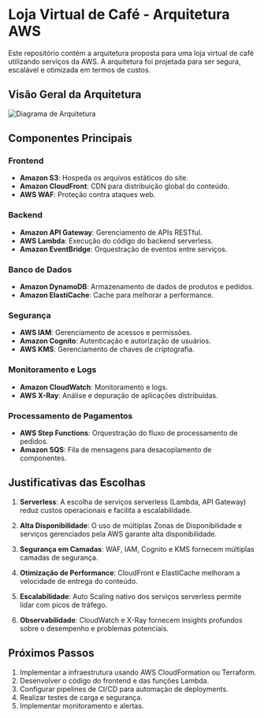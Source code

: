 # Loja Virtual de Café - Arquitetura AWS

Este repositório contém a arquitetura proposta para uma loja virtual de café utilizando serviços da AWS. A arquitetura foi projetada para ser segura, escalável e otimizada em termos de custos.

## Visão Geral da Arquitetura

![Diagrama de Arquitetura]([link-para-seu-diagrama.png]([https://github.com/lzmattana/AWS/blob/main/AWS-Loja-Cafe.drawio](https://viewer.diagrams.net/?tags=%7B%7D&lightbox=1&highlight=0000ff&edit=_blank&layers=1&nav=1&title=AWS-Loja-Cafe.drawio#Uhttps%3A%2F%2Fraw.githubusercontent.com%2Flzmattana%2FAWS%2Fmain%2FAWS-Loja-Cafe.drawio)))

## Componentes Principais

### Frontend
- **Amazon S3**: Hospeda os arquivos estáticos do site.
- **Amazon CloudFront**: CDN para distribuição global do conteúdo.
- **AWS WAF**: Proteção contra ataques web.

### Backend
- **Amazon API Gateway**: Gerenciamento de APIs RESTful.
- **AWS Lambda**: Execução do código do backend serverless.
- **Amazon EventBridge**: Orquestração de eventos entre serviços.

### Banco de Dados
- **Amazon DynamoDB**: Armazenamento de dados de produtos e pedidos.
- **Amazon ElastiCache**: Cache para melhorar a performance.

### Segurança
- **AWS IAM**: Gerenciamento de acessos e permissões.
- **Amazon Cognito**: Autenticação e autorização de usuários.
- **AWS KMS**: Gerenciamento de chaves de criptografia.

### Monitoramento e Logs
- **Amazon CloudWatch**: Monitoramento e logs.
- **AWS X-Ray**: Análise e depuração de aplicações distribuídas.

### Processamento de Pagamentos
- **AWS Step Functions**: Orquestração do fluxo de processamento de pedidos.
- **Amazon SQS**: Fila de mensagens para desacoplamento de componentes.

## Justificativas das Escolhas

1. **Serverless**: A escolha de serviços serverless (Lambda, API Gateway) reduz custos operacionais e facilita a escalabilidade.

2. **Alta Disponibilidade**: O uso de múltiplas Zonas de Disponibilidade e serviços gerenciados pela AWS garante alta disponibilidade.

3. **Segurança em Camadas**: WAF, IAM, Cognito e KMS fornecem múltiplas camadas de segurança.

4. **Otimização de Performance**: CloudFront e ElastiCache melhoram a velocidade de entrega do conteúdo.

5. **Escalabilidade**: Auto Scaling nativo dos serviços serverless permite lidar com picos de tráfego.

6. **Observabilidade**: CloudWatch e X-Ray fornecem insights profundos sobre o desempenho e problemas potenciais.

## Próximos Passos

1. Implementar a infraestrutura usando AWS CloudFormation ou Terraform.
2. Desenvolver o código do frontend e das funções Lambda.
3. Configurar pipelines de CI/CD para automação de deployments.
4. Realizar testes de carga e segurança.
5. Implementar monitoramento e alertas.
